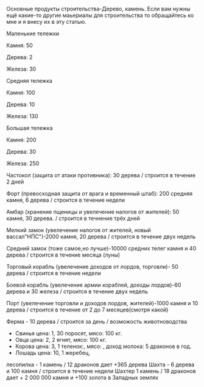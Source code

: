 Основные продукты строительства-Дерево, камень. Если вам нужны ещё какие-то другие маьериалы для строительства то обращайтесь ко мне и я внесу их в эту статью.

Маленькие тележки

Камня: 50

Дерева: 2

Железа: 30

Средняя тележка

Камня: 100

Дерева: 10

Железа: 130

Большая тележка

Камня: 200

Дерева: 30

Железа: 250

Частокол (защита от атаки противника): 30 дерева / строится в течение 2 дней

Форт (превосходная защита от врага и временный штаб): 200 средняя камня, 6 дерева / строится в течение недели

Амбар (хранение пщеницы и увелечение налогов от жителей): 50 камня, 30 дерева. / строится в течнение трёх дней

Мелкий замок (увелечение налогов от жителей, новый вассал"НПС")-2000 камня, 20 дерева / строится в течение двух недель

Средний замок (тоже самое,но лучше)-10000 средних телег камня и 40 дерева / строится в течение месяца (луны)

Торговый корабль (увелечение доходов от лордов, торговли)- 50 дерева / строится в течение недели

Боевой корабль (увелечение армии кораблей, доходы лордов)-60 дерева и 30 железа / строится в течение двух недель

Порт (увелечение торговли и доходов лордов, жителей)-1000 камня и 10 дерева / строится в течение от 2 до 7 месяцев(смотря какой)

Ферма - 10 дерева / строится за день / возможость животноводства

- Свинья цена: 1, 30 поросят, мясо: 100 кг.
- Овца цена: 2, 2 ягнят, мясо: 100 кг.
- Корова цена: 3, 1 теленок:, мясо: , доход молока: 5 драконов в год.
- Лошадь цена: 10, 1 жеребец,

лесопилка - 1 камень / 12 драконов дает +365 дерева
Шахта - 6 дерева и 100 камня / строится в течение недели
Шахтер 1 камень / 18 драконов дает + 2 000 000 камня и +100 золота в Западных землях
